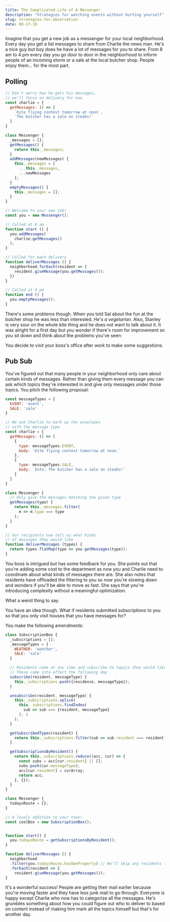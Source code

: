 ```yaml
---
title: The Complicated Life of A Messenger
description: "Strategies for watching events without hurting yourself"
slug: strategies-for-observation
date: 09-17-19
---
```


Imagine that you get a new job as a messenger for your local neighborhood. Every day you get a list messages to share from Charlie the news man. He's a nice guy but boy does he have a lot of messages for you to share. From 8 am to 4 pm every day you go door to door in the neighborhood to inform people of an incoming storm or a sale at the local butcher shop. People enjoy them... for the most part.

## Polling

```javascript
// Don't worry how he gets his messages,
// we'll focus on delivery for now
const charlie = {
  getMessages: () => [
    `Kite flying contest tomorrow at noon`,
    `The butcher has a sale on steaks!`
  ]
}

class Messenger {
  _messages = [];
  getMessages() {
    return this._messages;
  }
  addMessages(newMessages) {
    this._messages = [
      ...this._messages,
      ...newMessages
    ];
  }
  emptyMessages() {
    this._messages = [];
  }
}

// Welcome to your new job!
const you = new Messenger();

// Called at 8 am
function start () {
  you.addMessages(
    charlie.getMessages()
  );
}

// Called for each delivery
function deliverMessages () {
  neighborhood.forEach(resident => {
    resident.giveMessage(you.getMessages());
  })
}

// Called at 4 pm
function end () {
  you.emptyMessages();
}
```

There's some problems though. When you told Sal about the fun at the butcher shop he was less than interested. *He's a vegetarian.* Also, Stanley is very sour on the whole kite thing and he does not want to talk about it. It was alright for a first day but you wonder if there's room for improvement so you sit down and think about the problems you've seen:

You decide to visit your boss's office after work to make some suggestions.

## Pub Sub

You've figured out that many people in your neighborhood only care about certain kinds of messages. Rather than giving them every message you can ask which topics they're interested in and give only messages under those topics. You pitch the following proposal:

```javascript
const messageTypes = {
  EVENT: 'event',
  SALE: 'sale'
}

// We ask Charlie to mark up the envelopes
// with the message type
const charlie = {
  getMessages: () => [
    {
      type: messageTypes.EVENT,
      body: `Kite flying contest tomorrow at noon.`
    },
    {
      type: messageTypes.SALE,
      body: `Info: The butcher has a sale on steaks!`
    }
  ]
}

class Messenger {
  // Only give the messages matching the given type
  getMessages(type) {
    return this._messages.filter(
      m => m.type === type
    );
  }
}

// Our recipients now tell us what kinds
// of messages they would like
function deliverMessages (types) {
  return types.flatMap(type => you.getMessages(type));
}
```

You boss is intrigued but has some feedback for you. She points out that you're adding some cost to the department as now you and Charlie need to coordinate about what kinds of messages there are. She also notes that residents have offloaded the filtering to you so now you're slowing down and wonders if you'll be able to move as fast. She says that you're introducing complexity without a meaningful optimization.

What a weird thing to say.

You have an idea though. What if residents submitted subscriptions to you so that you only visit houses that you have messages for?

You make the following amendments:

```javascript
class SubscriptionBox {
  _subscriptions = [];
  _messageTypes = {
    WEATHER: 'weather',
    SALE: 'sale'
  }

  // Residents come at any time and subscribe to topics they would like
  // These come into effect the following day
  subscribe(resident, messageType) {
    this._subscriptions.push({residence, messageType});
  }

  unsubscribe(resident, messageType) {
    this._subscriptions.splice(
      this._subscriptions.findIndex(
        sub => sub === {resident, messageType}
      ), 1
    );
  }

  getSubscribedTypes(resident) {
    return this._subscriptions.filter(sub => sub.resident === resident);
  }

  getSubscriptionsByResident() {
    return this._subscriptions.reduce((acc, cur) => {
      const subs = acc[cur.resident] || [];
      subs.push(cur.messageType);
      acc[cur.resident] = curArray;
      return acc;
    }, {});
  }
}

class Messenger {
  todaysRoute = {};
}

// A lovely addition to your town!
const coolBox = new SubscriptionBox();


function start() {
  you.todaysRoute = getSubscriptionsByResident();
}

function deliverMessages () {
  neighborhood
  .filter(you.todaysRoute.hasOwnProperty) // We'll skip any residents that don't have mail!
  .forEach(resident => {
    resident.giveMessage(you.getMessages());
}
```

It's a wonderful success! People are getting their mail earlier because you're moving faster and they have less junk mail to go through. Everyone is happy except Charlie who now has to categorize all the messages. He's grumbles something about how you could figure out who to deliver to based on content instead of making him mark all the topics himself but that's for another day.